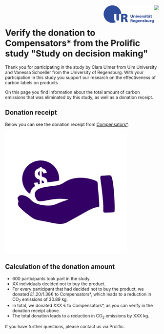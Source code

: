 
<img align="right" height="60" src="https://github.com/Vanessa-project/Study/raw/gh-pages/logo_uulm.png"> <img align="right"  height="58" src="https://github.com/Vanessa-project/Experiment/raw/gh-pages/logo_regensburg.png">


<br>
<br>

# Verify the donation to Compensators* from the Prolific study "Study on decision making"


Thank you for participating in the study by Clara Ulmer from Ulm University and Vanessa Schoeller from the University of Regensburg. With your participation in this study you support our research on the effectiveness of carbon labels on products


On this page you find information about the total amount of carbon emissions that was eliminated by this study, as well as a donation receipt.


## Donation receipt

Below you can see the donation receipt from [Compensators*](https://www.compensators.org/).

![](https://github.com/Vanessa-project/Experiment/raw/gh-pages/monetary-donation.jpg)

## Calculation of the donation amount
 <ul>
  <li>600 participants took part in the study.</li>
  <li>XX individuals decided not to buy the product.</li>
  <li>For every participant that had decided not to buy the product, we donated £1.20/1.38€ to Compensators*, which leads to a reduction in CO<sub>2</sub> emissions of 30.89 kg. </li>
    <li>In total, we donated XXX € to Compensators*, as you can verify in the donation receipt above.</li>
      <li>The total donation leads to a reduction in CO<sub>2</sub> emissions by XXX kg. </li>
</ul> 

  
If you have further questions, please contact us via Prolific.

